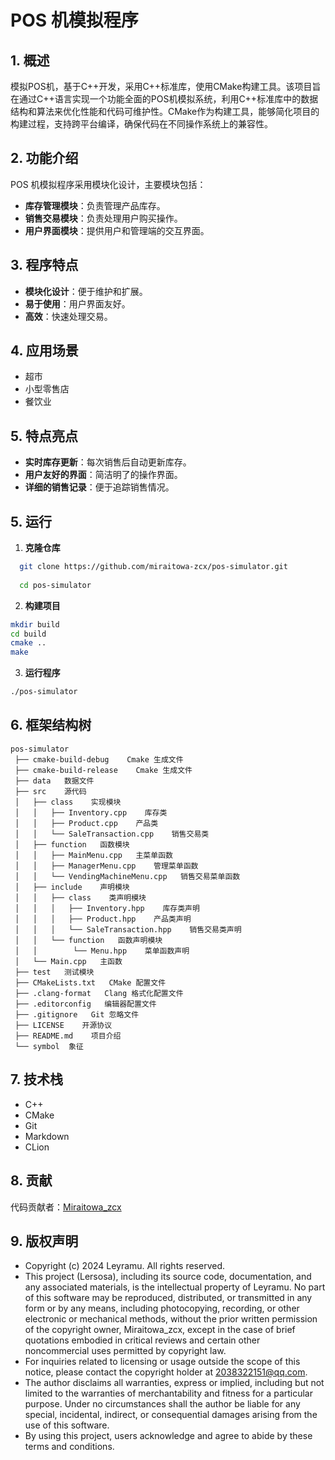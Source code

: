 # POS 机模拟程序

## 1. 概述

模拟POS机，基于C++开发，采用C++标准库，使用CMake构建工具。该项目旨在通过C++语言实现一个功能全面的POS机模拟系统，利用C++标准库中的数据结构和算法来优化性能和代码可维护性。CMake作为构建工具，能够简化项目的构建过程，支持跨平台编译，确保代码在不同操作系统上的兼容性。

## 2. 功能介绍

POS 机模拟程序采用模块化设计，主要模块包括：

- **库存管理模块**：负责管理产品库存。
- **销售交易模块**：负责处理用户购买操作。
- **用户界面模块**：提供用户和管理端的交互界面。

## 3. 程序特点

- **模块化设计**：便于维护和扩展。
- **易于使用**：用户界面友好。
- **高效**：快速处理交易。

## 4. 应用场景

- 超市
- 小型零售店
- 餐饮业

## 5. 特点亮点

- **实时库存更新**：每次销售后自动更新库存。
- **用户友好的界面**：简洁明了的操作界面。
- **详细的销售记录**：便于追踪销售情况。

## 5. 运行

1. **克隆仓库**

``` bash
  git clone https://github.com/miraitowa-zcx/pos-simulator.git
  
  cd pos-simulator
```

2. **构建项目**

``` bash
mkdir build 
cd build 
cmake .. 
make
```

3. **运行程序**

``` bash
./pos-simulator
```

## 6. 框架结构树

``` tree
pos-simulator
 ├── cmake-build-debug    Cmake 生成文件
 ├── cmake-build-release    Cmake 生成文件
 ├── data   数据文件
 ├── src    源代码
 │   ├── class    实现模块
 │   │   ├── Inventory.cpp    库存类
 │   │   ├── Product.cpp    产品类
 │   │   └── SaleTransaction.cpp    销售交易类
 │   ├── function   函数模块
 │   │   ├── MainMenu.cpp   主菜单函数
 │   │   ├── ManagerMenu.cpp    管理菜单函数
 │   │   └── VendingMachineMenu.cpp   销售交易菜单函数
 │   ├── include    声明模块
 │   │   ├── class    类声明模块
 │   │   │   ├── Inventory.hpp    库存类声明
 │   │   │   ├── Product.hpp    产品类声明
 │   │   │   └── SaleTransaction.hpp    销售交易类声明
 │   │   └── function   函数声明模块
 │   │        └── Menu.hpp    菜单函数声明
 │   └── Main.cpp   主函数
 ├── test   测试模块
 ├── CMakeLists.txt   CMake 配置文件
 ├── .clang-format   Clang 格式化配置文件
 ├── .editorconfig   编辑器配置文件
 ├── .gitignore   Git 忽略文件
 ├── LICENSE    开源协议
 ├── README.md    项目介绍
 └── symbol  象征
```

## 7. 技术栈

* C++
* CMake
* Git
* Markdown
* CLion

## 8. 贡献

代码贡献者：[Miraitowa_zcx](https://github.com/Miraitowa-zcx)

## 9. 版权声明

* Copyright (c) 2024 Leyramu. All rights reserved.
* This project (Lersosa), including its source code, documentation, and any associated materials, is
  the intellectual property of Leyramu. No part of this software may be reproduced, distributed, or transmitted in any
  form or by any means, including photocopying, recording, or other electronic or mechanical methods, without the prior
  written permission of the copyright owner, Miraitowa_zcx, except in the case of brief quotations embodied in critical
  reviews and certain other noncommercial uses permitted by copyright law.
* For inquiries related to licensing or usage outside the scope of this notice, please contact the copyright holder at
  2038322151@qq.com.
* The author disclaims all warranties, express or implied, including but not limited to the warranties of
  merchantability and fitness for a particular purpose. Under no circumstances shall the author be liable for any
  special, incidental, indirect, or consequential damages arising from the use of this software.
* By using this project, users acknowledge and agree to abide by these terms and conditions.

